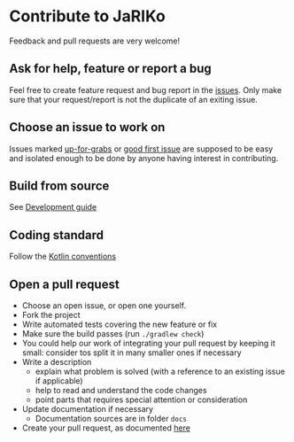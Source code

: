 # Contribute to JaRIKo

Feedback and pull requests are very welcome!

## Ask for help, feature or report a bug

Feel free to create feature request and bug report in the [issues](https://github.com/smeup/jariko/issues).
Only make sure that your request/report is not the duplicate of an exiting issue.

## Choose an issue to work on

Issues marked [up-for-grabs](https://github.com/smeup/jariko/issues?q=is%3Aissue+is%3Aopen+label%3A%22up+for+grabs%22) 
or [good first issue](https://github.com/smeup/jariko/issues?q=is%3Aissue+is%3Aopen+label%3A%22good+first+issue%22) 
are supposed to be easy and isolated enough to be done by anyone having interest in contributing.

## Build from source

See [Development guide](docs/development.md)

## Coding standard

Follow the [Kotlin conventions](https://kotlinlang.org/docs/reference/coding-conventions.html)

## Open a pull request

* Choose an open issue, or open one yourself.
* Fork the project 
* Write automated tests covering the new feature or fix
* Make sure the build passes (run `./gradlew check`)
* You could help our work of integrating your pull request by keeping it small: consider tos split it in many smaller ones if necessary
* Write a description
  * explain what problem is solved (with a reference to an existing issue if applicable)
  * help to read and understand the code changes
  * point parts that requires special attention or consideration
* Update documentation if necessary
  * Documentation sources are in folder `docs`
* Create your pull request, as documented [here](https://help.github.com/en/github/collaborating-with-issues-and-pull-requests/creating-a-pull-request-from-a-fork)

